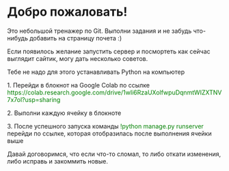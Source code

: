 <h1>Добро пожаловать!</h1>
<p>Это небольшой тренажер по Git. Выполни задания и не забудь что-нибудь добавить на страницу почета :)</p>
<p>Если появилось желание запустить сервер и посмортеть как сейчас выглядит сайтик, могу дать несколько советов.</p>
<p>Тебе не надо для этого устанавливать Python на компьютер</p>
<p>1. Перейди в блокнот на Google Colab по ссылке <span style='color:green;'>https://colab.research.google.com/drive/1wIi6RzaUXolfwpuDqnmtWIZXTNV7x7ol?usp=sharing</span></p>
<p>2. Выполни каждую ячейку в блокноте</p>
<p>3. После успешного запуска команды <span style='color:green;'>!python manage.py runserver</span> перейди по ссылке, которая отобразилась после выполнения ячейки выше</p>
<p>Давай договоримся, что если что-то сломал, то либо откати изменения, либо исправь и закоммить новые.</p>
